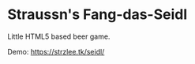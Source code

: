 Straussn's Fang-das-Seidl
===================

Little HTML5 based beer game.

Demo: https://strzlee.tk/seidl/

